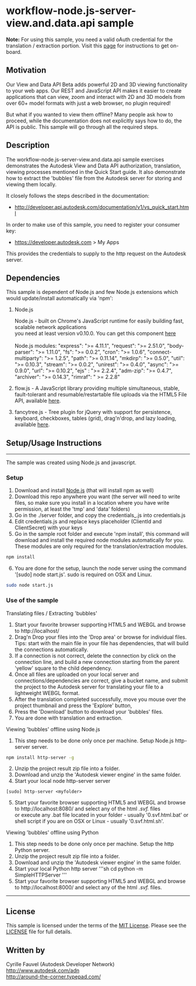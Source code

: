 # workflow-node.js-server-view.and.data.api sample

<b>Note:</b> For using this sample, you need a valid oAuth credential for the translation / extraction portion.  Visit this [page](https://developer.autodesk.com) for instructions to get on-board.

## Motivation

Our View and Data API Beta adds powerful 2D and 3D viewing functionality to your web apps. Our REST and JavaScript API makes it easier to create applications that can view, zoom and interact with 2D and 3D models from over 60+ model formats with just a web browser, no plugin required!

But what if you wanted to view them offline? Many people ask how to proceed, while the documentation does not explicitly says how to do, the API is public. This sample will go through all the required steps.


## Description

The workflow-node.js-server-view.and.data.api sample exercises demonstrates the Autodesk View and Data API authorization, translation, viewing processes mentioned in the Quick Start guide. It also demonstrate how to extract the 'bubbles' file from the Autodesk server for storing and viewing them locally.

It closely follows the steps described in the documentation:

* http://developer.api.autodesk.com/documentation/v1/vs_quick_start.html

In order to make use of this sample, you need to register your consumer key:

* https://developer.autodesk.com > My Apps

This provides the credentials to supply to the http request on the Autodesk server.


## Dependencies

This sample is dependent of Node.js and few Node.js extensions which would update/install automatically via 'npm':

1. Node.js

    Node.js - built on Chrome's JavaScript runtime for easily building fast, scalable network applications<br />
	you need at least version v0.10.0. You can get this component [here](http://nodejs.org/)<br /><br />
	Node.js modules:
		"express": ">= 4.11.1",
		"request": ">= 2.51.0",
		"body-parser": ">= 1.11.0",
		"fs": ">= 0.0.2",
		"cron": ">= 1.0.6",
		"connect-multiparty": ">= 1.2.5",
		"path": ">= 0.11.14",
		"mkdirp": ">= 0.5.0",
		"util": ">= 0.10.3",
		"stream": ">= 0.0.2",
		"unirest": ">= 0.4.0",
		"async": ">= 0.9.0",
		"url": ">= 0.10.2",
		"ejs" : ">= 2.2.4",
		"adm-zip": ">= 0.4.7",
		"archiver": ">= 0.14.3",
		"rimraf": " >= 2.2.8"
		
2. flow.js - A JavaScript library providing multiple simultaneous, stable, fault-tolerant and resumable/restartable file uploads via the HTML5 File API, available [here](https://github.com/flowjs/flow.js).

3. fancytree.js - Tree plugin for jQuery with support for persistence, keyboard, checkboxes, tables (grid), drag'n'drop, and lazy loading, available [here](https://github.com/mar10/fancytree).

	 
## Setup/Usage Instructions
---------------------------

The sample was created using Node.js and javascript.

### Setup
1. Download and install [Node.js](http://nodejs.org/) (that will install npm as well)
2. Download this repo anywhere you want (the server will need to write files, so make sure you install in a location where you have write permission, at least the 'tmp' and 'data' folders)
3. Go in the ./server folder, and copy the credentials_.js into credentials.js
4. Edit credentials.js and replace keys placeholder (ClientId and ClientSecret) with your keys
5. Go in the sample root folder and execute 'npm install', this command will download and install the required node modules automatically for you. These modules are only required for the translation/extraction modules.
```sh
npm install
```
6. You are done for the setup, launch the node server using the command '[sudo] node start.js'. sudo is required on OSX and Linux.
```sh
sudo node start.js
```

### Use of the sample

Translating files / Extracting 'bubbles'

1. Start your favorite browser supporting HTML5 and WEBGL and browse to http://localhost/
2. Drag'n Drop your files into the 'Drop area' or browse for individual files. Tips: start with the main file in your file has dependencies, that will build the connections automatically.
3. If a connection is not correct, delete the connection by click on the connection line, and build a new connection starting from the parent 'yellow' square to the child dependency.
4. Once all files are uploaded on your local server and connections/dependencies are correct, give a bucket name, and submit the project to the Autodesk server for translating your file to a lightweight WEBGL format.
5. After the translation completed successfully, move you mouse over the project thumbnail and press the 'Explore' button,
6. Press the 'Download' button to download your 'bubbles' files.
7. You are done with translation and extraction.

Viewing 'bubbles' offline using Node.js

1. This step needs to be done only once per machine. Setup Node.js http-server server.
```sh
npm install http-server -g
```
2. Unzip the project result zip file into a folder.
3. Download and unzip the 'Autodesk viewer engine' in the same folder.
4. Start your local node http-server server
```
[sudo] http-server <myfolder>
```
5. Start your favorite browser supporting HTML5 and WEBGL and browse to http://localhost:8080/ and select any of the html *.svf.* files <br />
or execute any .bat file located in your folder - usually '0.svf.html.bat' or shell script if you are on OSX or Linux - usually '0.svf.html.sh'.

Viewing 'bubbles' offline using Python

1. This step needs to be done only once per machine. Setup the http Python server.
2. Unzip the project result zip file into a folder.
3. Download and unzip the 'Autodesk viewer engine' in the same folder.
4. Start your local Python http server
'''sh
cd <myfolder>
python -m SimpleHTTPServer
'''
5. Start your favorite browser supporting HTML5 and WEBGL and browse to http://localhost:8000/ and select any of the html *.svf.* files.


--------

## License

This sample is licensed under the terms of the [MIT License](http://opensource.org/licenses/MIT). Please see the [LICENSE](LICENSE) file for full details.


## Written by

Cyrille Fauvel (Autodesk Developer Network)<br />
http://www.autodesk.com/adn<br />
http://around-the-corner.typepad.com/<br />
